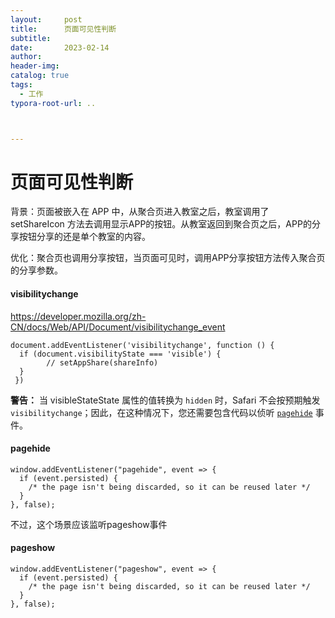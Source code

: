 ```yaml
---
layout:     post
title:      页面可见性判断
subtitle:  
date:       2023-02-14
author:     
header-img: 
catalog: true
tags:
  - 工作
typora-root-url: ..



---
```


# 页面可见性判断

背景：页面被嵌入在 APP 中，从聚合页进入教室之后，教室调用了 setShareIcon 方法去调用显示APP的按钮。从教室返回到聚合页之后，APP的分享按钮分享的还是单个教室的内容。

优化：聚合页也调用分享按钮，当页面可见时，调用APP分享按钮方法传入聚合页的分享参数。

#### visibilitychange

https://developer.mozilla.org/zh-CN/docs/Web/API/Document/visibilitychange_event

```
document.addEventListener('visibilitychange', function () {
  if (document.visibilityState === 'visible') {
  		// setAppShare(shareInfo)
  }
 })
```

**警告：** 当 visibleStateState 属性的值转换为 `hidden` 时，Safari 不会按预期触发 `visibilitychange`；因此，在这种情况下，您还需要包含代码以侦听 [`pagehide`](https://developer.mozilla.org/zh-CN/docs/Web/API/Window/pagehide_event) 事件。

#### pagehide

```
window.addEventListener("pagehide", event => {
  if (event.persisted) {
    /* the page isn't being discarded, so it can be reused later */
  }
}, false);
```

不过，这个场景应该监听pageshow事件

#### pageshow

```
window.addEventListener("pageshow", event => {
  if (event.persisted) {
    /* the page isn't being discarded, so it can be reused later */
  }
}, false);
```

